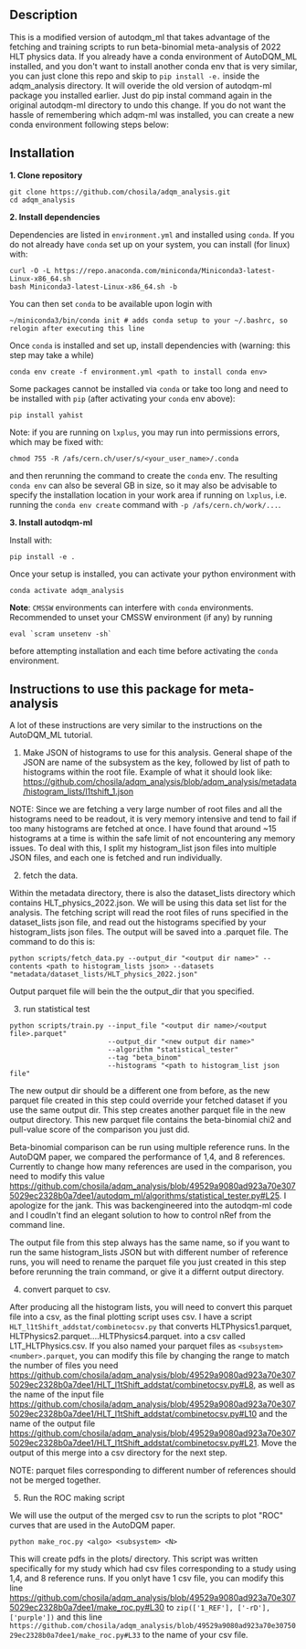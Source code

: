
## Description
This is a modified version of autodqm_ml that takes advantage of the fetching and training scripts to run beta-binomial meta-analysis of 2022 HLT physics data. If you already have a conda environment of AutoDQM_ML installed, and you don't want to install another conda env that is very similar, you can just clone this repo and skip to `pip install -e.` inside the adqm_analysis directory. It will overide the old version of autodqm-ml package you installed earlier. Just do pip instal command again in the original autodqm-ml directory to undo this change. If you do not want the hassle of remembering which adqm-ml was installed, you can create a new conda environment following steps below:

## Installation
**1. Clone repository**
```
git clone https://github.com/chosila/adqm_analysis.git
cd adqm_analysis
```
**2. Install dependencies**

Dependencies are listed in ```environment.yml``` and installed using `conda`. If you do not already have `conda` set up on your system, you can install (for linux) with:
```
curl -O -L https://repo.anaconda.com/miniconda/Miniconda3-latest-Linux-x86_64.sh
bash Miniconda3-latest-Linux-x86_64.sh -b
```
You can then set `conda` to be available upon login with
```
~/miniconda3/bin/conda init # adds conda setup to your ~/.bashrc, so relogin after executing this line
```

Once `conda` is installed and set up, install dependencies with (warning: this step may take a while)
```
conda env create -f environment.yml <path to install conda env>
```

Some packages cannot be installed via `conda` or take too long and need to be installed with `pip` (after activating your `conda` env above):
```
pip install yahist
```

Note: if you are running on `lxplus`, you may run into permissions errors, which may be fixed with:
```
chmod 755 -R /afs/cern.ch/user/s/<your_user_name>/.conda
```
and then rerunning the command to create the `conda` env. The resulting `conda env` can also be several GB in size, so it may also be advisable to specify the installation location in your work area if running on `lxplus`, i.e. running the `conda env create` command with `-p /afs/cern.ch/work/...`.

**3. Install autodqm-ml**

Install with:
```
pip install -e .
```

Once your setup is installed, you can activate your python environment with
```
conda activate adqm_analysis
```

**Note**: `CMSSW` environments can interfere with `conda` environments. Recommended to unset your CMSSW environment (if any) by running
```
eval `scram unsetenv -sh`
```
before attempting installation and each time before activating the `conda` environment.



## Instructions to use this package for meta-analysis


A lot of these instructions are very similar to the instructions on the AutoDQM_ML tutorial.

1. Make JSON of histograms to use for this analysis. General shape of the JSON are name of the subsystem as the key, followed by list of path to histograms within the root file. Example of what it should look like: <https://github.com/chosila/adqm_analysis/blob/adqm_analysis/metadata/histogram_lists/l1tshift_1.json>

NOTE: Since we are fetching a very large number of root files and all the histograms need to be readout, it is very memory intensive and tend to fail if too many histograms are fetched at once. I have found  that around ~15 histograms at a time is within the safe limit of not encountering any memory issues. To deal with this, I split my histogram_list json files into multiple JSON files, and each one is fetched and run individually.

2. fetch the data.

Within the metadata directory, there is also the dataset_lists directory which contains HLT_physics_2022.json. We will be using this data set list for the analysis. The fetching script will read the root files of runs specified in the dataset_lists json file, and read out the histograms specified by your histogram_lists json files. The output will be saved into a .parquet file. The command to do this is:
```
python scripts/fetch_data.py --output_dir "<output dir name>" --contents <path to histogram_lists json> --datasets "metadata/dataset_lists/HLT_physics_2022.json"
```
Output parquet file will bein the the output_dir that you specified.

3. run statistical test

```
python scripts/train.py --input_file "<output dir name>/<output file>.parquet"
                        --output_dir "<new output dir name>"
                        --algorithm "statistical_tester"
                        --tag "beta_binom"
                        --histograms "<path to histogram_list json file"
```

The new output dir should be a different one from before, as the new parquet file created in this step could override your fetched dataset if you use the same output dir. This step creates another parquet file in the new output directory. This new parquet file contains the beta-binomial chi2 and pull-value score of the comparison you just did.


Beta-binomial comparison can be run using multiple reference runs. In the AutoDQM paper, we compared the performance of 1,4, and 8 references. Currently to change how many references are used in the comparison, you need to modify this value <https://github.com/chosila/adqm_analysis/blob/49529a9080ad923a70e3075029ec2328b0a7dee1/autodqm_ml/algorithms/statistical_tester.py#L25>. I apologize for the jank. This was backengineered into the autodqm-ml code and I coudln't find an elegant solution to how to control nRef from the command line.

The output file from this step always has the same name, so if you want to run the same histogram_lists JSON but with different number of reference runs, you will need to rename the parquet file you just created in this step before rerunning the train command, or give it a differnt output directory.


4. convert parquet to csv.

After producing all the histogram lists, you will need to convert this parquet file into a csv, as the final plotting script uses csv. I have a script `HLT_l1tShift_addstat/combinetocsv.py` that converts HLTPhysics1.parquet, HLTPhysics2.parquet....HLTPhysics4.parquet. into a csv called L1T_HLTPhysics.csv. If you also named your parquet files as `<subsystem><number>.parquet`, you can modify this file by changing the range to match the number of files you need <https://github.com/chosila/adqm_analysis/blob/49529a9080ad923a70e3075029ec2328b0a7dee1/HLT_l1tShift_addstat/combinetocsv.py#L8>, as well as the name of the input file <https://github.com/chosila/adqm_analysis/blob/49529a9080ad923a70e3075029ec2328b0a7dee1/HLT_l1tShift_addstat/combinetocsv.py#L10> and the name of the output file <https://github.com/chosila/adqm_analysis/blob/49529a9080ad923a70e3075029ec2328b0a7dee1/HLT_l1tShift_addstat/combinetocsv.py#L21>. Move the output of this merge into a csv directory for the next step.

NOTE: parquet files corresponding to different number of references should not be merged together.

5. Run the ROC making script

We will use the output of the merged csv to run the scripts to plot "ROC" curves that are used in the AutoDQM paper.

```
python make_roc.py <algo> <subsystem> <N>
```

This will create pdfs in the plots/ directory. This script was written specifically for my study which had csv files corresponding to a study using 1,4, and 8 reference runs. If you onlyt have 1 csv file, you can modify this line <https://github.com/chosila/adqm_analysis/blob/49529a9080ad923a70e3075029ec2328b0a7dee1/make_roc.py#L30> to `zip(['1_REF'], ['-rD'], ['purple'])` and this line `https://github.com/chosila/adqm_analysis/blob/49529a9080ad923a70e3075029ec2328b0a7dee1/make_roc.py#L33` to the name of your csv file.